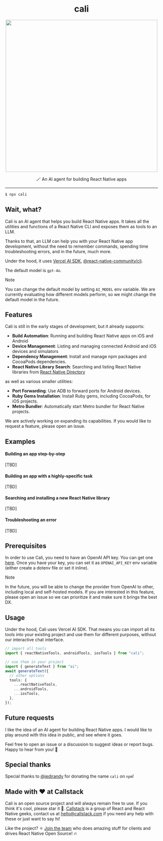 <div align="center">
  <h1>cali</h1>
</div>

<p align="center">
  <img src="./assets/terminal.png" width="500" />
</p>

<p align="center">
  🪄 An AI agent for building React Native apps 
</p>

---

```bash
$ npx cali
```

## Wait, what?

Cali is an AI agent that helps you build React Native apps. It takes all the utilities and functions of a React Native CLI and exposes them as tools to an LLM.

Thanks to that, an LLM can help you with your React Native app development, without the need to remember commands, spending time troubleshooting errors, and in the future, much more.

Under the hood, it uses [Vercel AI SDK](https://github.com/ai-sdk/ai), [@react-native-community/cli](https://github.com/react-native-community/cli).

The default model is `gpt-4o`.

> [!NOTE]
> You can change the default model by setting `AI_MODEL` env variable. We are currently
evaluating how different models perform, so we might change the default model in the future.

## Features

Cali is still in the early stages of development, but it already supports:

- **Build Automation**: Running and building React Native apps on iOS and Android
- **Device Management**: Listing and managing connected Android and iOS devices and simulators
- **Dependency Management**: Install and manage npm packages and CocoaPods dependencies.
- **React Native Library Search**: Searching and listing React Native libraries from [React Native Directory](https://reactnative.directory)

as well as various smaller utilities:

- **Port Forwarding**: Use ADB to forward ports for Android devices.
- **Ruby Gems Installation**: Install Ruby gems, including CocoaPods, for iOS projects.
- **Metro Bundler**: Automatically start Metro bundler for React Native projects.

We are actively working on expanding its capabilities. If you would like to request a feature, please open an issue.

## Examples

#### Building an app step-by-step

[TBD]

#### Building an app with a highly-specific task

[TBD]

#### Searching and installing a new React Native library

[TBD]

#### Troubleshooting an error

[TBD]

## Prerequisites

In order to use Cali, you need to have an OpenAI API key. You can get one [here](https://platform.openai.com/api-keys). Once you have your key, you can set it as `OPENAI_API_KEY` env variable (either create a dotenv file or set it inline).

> [!NOTE]
> In the future, you will be able to change the provider from OpenAI to other, including local and self-hosted models. If you are interested in this feature, please open an issue so we can prioritize it and make sure it brings the best DX.

## Usage

Under the hood, Cali uses Vercel AI SDK. That means you can import all its tools into your existing project and use them for different purposes, without our interactive chat interface.

```ts
// import all tools
import { reactNativeTools, androidTools, iosTools } from "cali";

// use them in your project
import { generateText } from "ai";
await generateText({
  // other options
  tools: {
    ...reactNativeTools,
    ...androidTools,
    ...iosTools,
  },
});
```

## Future requests

I like the idea of an AI agent for building React Native apps. I would like to play around with this idea in public, and see where it goes.

Feel free to open an issue or a discussion to suggest ideas or report bugs. Happy to hear from you! 👋

## Special thanks

Special thanks to [@jedirandy](https://github.com/jedirandy) for donating the name `cali` on `npm`!

## Made with ❤️ at Callstack

Cali is an open source project and will always remain free to use. If you think it's cool, please star it 🌟. [Callstack](https://callstack.com) is a group of React and React Native geeks, contact us at [hello@callstack.com](mailto:hello@callstack.com) if you need any help with these or just want to say hi!

Like the project? ⚛️ [Join the team](https://callstack.com/careers/?utm_campaign=Senior_RN&utm_source=github&utm_medium=readme) who does amazing stuff for clients and drives React Native Open Source! 🔥 
